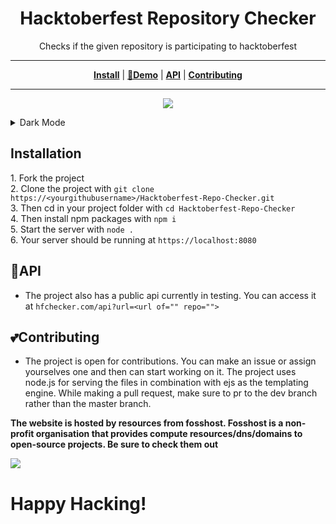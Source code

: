 <h1 align="center" style="font-weight: bold;">Hacktoberfest Repository Checker</h1>
<p align="center">Checks if the given repository is participating to hacktoberfest</p>

---
<p align="center">
<strong><a href="#Installation">Install</a></strong>
|
<strong><a href="https://hfchecker.com">🔗Demo</a></strong>
|
<strong><a href="#API">API</a></strong>
|
<strong><a href="#Contributing">Contributing</a></strong>
</p>

---

<p align="center"><img src="./img/light.png"></img></p>

<details>
  <summary>Dark Mode</summary>
  <p align="center"><img src="./img/dark.png"></img></p>
</details>


## **Installation**

1\. Fork the project <br>2\. Clone the project with `git clone https://<yourgithubusername>/Hacktoberfest-Repo-Checker.git `<br> 3\. Then cd in your project folder with `cd Hacktoberfest-Repo-Checker `<br> 4\. Then install npm packages with `npm i` <br>5\. Start the server with `node .`<br> 6\. Your server should be running at `https://localhost:8080`

## **🔌API**

- The project also has a public api currently in testing. You can access it at `hfchecker.com/api?url=<url of="" repo="">`

## **💕Contributing**

- The project is open for contributions. You can make an issue or assign yourselves one and then can start working on it. The project uses node.js for serving the files in combination with ejs as the templating engine. While making a pull request, make sure to pr to the dev branch rather than the master branch.

**The website is hosted by resources from fosshost. Fosshost is a non-profit organisation that provides compute resources/dns/domains to open-source projects. Be sure to check them out**

<img src="https://fosshost.org/img/fosshost-logo.png" />

# **Happy Hacking!**
